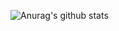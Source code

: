 ![Anurag's github stats](https://github-readme-stats.vercel.app/api?username=simaQ&show_icons=true&theme=ayu-mirage)
